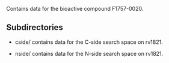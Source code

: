 Contains data for the bioactive compound F1757-0020.

## Subdirectories

- cside/ contains data for the C-side search space on rv1821.

- nside/ contains data for the N-side search space on rv1821.

